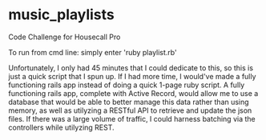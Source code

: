 # music_playlists
Code Challenge for Housecall Pro

To run from cmd line: simply enter 'ruby playlist.rb'

Unfortunately, I only had 45 minutes that I could dedicate to this, so this is just a quick script that I spun up. If I had more time, I would've made a fully functioning rails app instead of doing a quick 1-page ruby script.
A fully functioning rails app, complete with Active Record, would allow me to use a database that would be able to better manage this data rather than using memory, 
as well as utilyzing a RESTful API to retrieve and update the json files. If there was a large volume of traffic, I could harness batching via the controllers while utilyzing REST.
